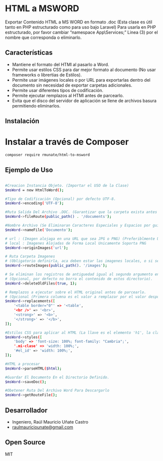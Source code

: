 # HTML a MSWORD
Exportar Contenido HTML a MS WORD en formato .doc (Esta clase es útil tanto en PHP estructurado como para uso bajo Laravel)
Para usarla en PHP estructurado, por favor cambiar “namespace App\Services;” Linea (3) por el nombre que corresponda o eliminarlo.

## Características

- Mantiene el formato del HTMl al pasarlo a Word.
- Permite usar estilos CSS para dar mejor formato al documento (No usar frameworks o librertias de Estilos).
- Permite usar imágenes locales o por URL para exportarlas dentro del documento sin necesidad de exportar carpetas adicionales.
- Permite usar diferentes tipos de codificación.
- Permite ejecutar remplazos al HTMl antes de parcearlo.
- Evita que el disco del servidor de aplicación se llene de archivos basura permitiendo eliminarlos.

## Instalación
# Instalar a través de Composer

```sh
composer require rmunate/html-to-msword
```

## Ejemplo de Uso

```sh

#Creacion Instancia Objeto. (Importar el USO de la Clase)
$msWord = new HtmlToWord(); 

#Tipo de Codificación (Opcional) por defecto UTF-8.
$msWord->encoding('UTF-8'); 

#Ruta Salida Del Archivo .DOC. (Garantizar que la carpeta exista antes de usar la libreria.)
$msWord->fileRoute(public_path() . '/documents'); 

#Nombre Archivo (Se Eliminaran Caracteres Especiales y Espacios por guión al piso.)
$msWord->nameFile('Documento'); 

# url : (Imagen alojaga en una URL que sea JPG o PNG) (Preferiblmente URL HTTPS para evitar errores)
# local : Imagenes Alojadas de Forma Local Unicamente Soporta PNG
$msWord->originImages('url'); 

# Ruta Carpeta Imagenes 
# (Obligatorio definirla, aca deben estar las imagenes locales, o si se manejarán por URL, en esta carpeta la libreria bajará las imagenes).
$msWord->routeImages(public_path(). '/images'); 

# Se eliminan los registros de antiguedad igual al segundo argumento en horas que esten dentro de los directorios definidos para imagenes y documentos 
# (Opcional, por defecto no borra el contenido de estos directorio).
$msWord->deleteOldFiles(true, 1); 

# Remplazos a ejecutar sobre el HTML original antes de parcearlo. 
# (Opcional (Primera columna es el valor a remplazar por el valor despues del =>))
$msWord->replacements([ 
    '<table border="0"' => '<table',
    '<br />' => '<br>',
    '<strong>' => '<b>',
    '</strong>' => '</b>',
]);

#Estilos CSS para aplicar al HTML (La llave es el elemento 'h1', la clase '.title' o el ID '#text')
$msWord->styles([ 
    'body' => 'font-size: 100%; font-family: "Cambria";',
    '.mi-clase' => 'width: 100%;',
    '#el_id' => 'width: 100%;',
]);

#HTML a procesar
$msWord->parseHTML($html); 

#Guardar El Documento En el Directorio Definido.
$msWord->saveDoc(); 

#Obetener Ruta Del Archivo Word Para Descargarlo
$msWord->getRouteFile();

```

## Desarrollador
- Ingeniero, Raúl Mauricio Uñate Castro
- raulmauriciounate@gmail.com

## Open Source
MIT
